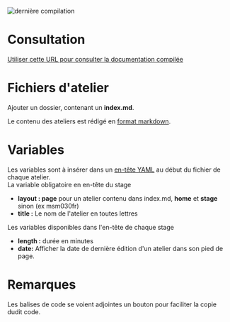 ![dernière compilation](https://github.com/renaudwangler/ib-labs/actions/workflows/pages-build-deployment/badge.svg)
# Consultation
[Utiliser cette URL pour consulter la documentation compilée](https://renaudwangler.github.io/ib-labs/)

# Fichiers d'atelier
Ajouter un dossier, contenant un **index.md**.  

Le contenu des ateliers est rédigé en [format markdown](https://docs.github.com/fr/get-started/writing-on-github/getting-started-with-writing-and-formatting-on-github/basic-writing-and-formatting-syntax).  

# Variables
Les variables sont à insérer dans un [en-tête YAML](https://jekyllrb.com/docs/front-matter/) au début du fichier de chaque atelier.  
La variable obligatoire en en-tête du stage  
- **layout : page** pour un atelier contenu dans index.md, **home** et **stage** sinon (ex msm030fr)
- **title :** Le nom de l'atelier en toutes lettres  

Les variables disponibles dans l'en-tête de chaque stage  
- **length :** durée en minutes
- **date:** Afficher la date de dernière édition d'un atelier dans son pied de page.

# Remarques
Les balises de code se voient adjointes un bouton pour faciliter la copie dudit code. 
